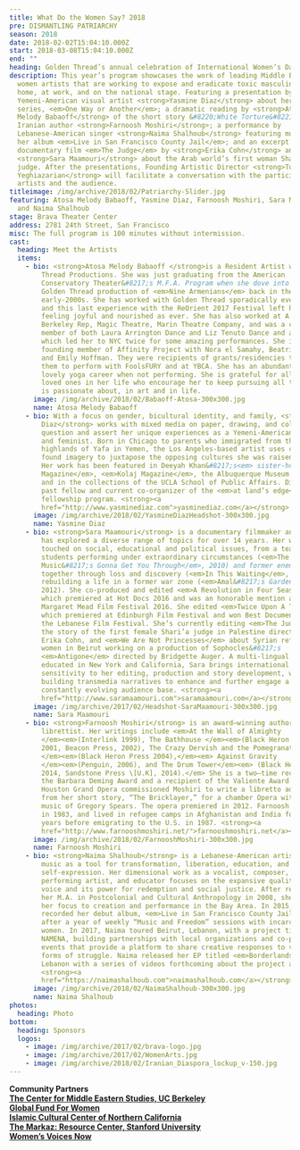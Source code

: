 ```yaml
---
title: What Do the Women Say? 2018
pre: DISMANTLING PATRIARCHY
season: 2018
date: 2018-02-02T15:04:10.000Z
start: 2018-03-08T15:04:10.000Z
end: ""
heading: Golden Thread’s annual celebration of International Women’s Day
description: This year’s program showcases the work of leading Middle Eastern
  women artists that are working to expose and eradicate toxic masculinity at
  home, at work, and on the national stage. Featuring a presentation by
  Yemeni-American visual artist <strong>Yasmine Diaz</strong> about her collage
  series, <em>One Way or Another</em>; a dramatic reading by <strong>Atosa
  Melody Babaoff</strong> of the short story &#8220;White Torture&#8221; by
  Iranian author <strong>Farnoosh Moshiri</strong>; a performance by
  Lebanese-American singer <strong>Naima Shalhoub</strong> featuring music from
  her album <em>Live in San Francisco County Jail</em>; and an excerpt from the
  documentary film <em>The Judge</em> by <strong>Erika Cohn</strong> and
  <strong>Sara Maamouri</strong> about the Arab world’s first woman Sharia
  judge. After the presentations, Founding Artistic Director <strong>Torange
  Yeghiazarian</strong> will facilitate a conversation with the participating
  artists and the audience.
titleimage: /img/archive/2018/02/Patriarchy-Slider.jpg
featuring: Atosa Melody Babaoff, Yasmine Diaz, Farnoosh Moshiri, Sara Maamouri,
  and Naima Shalhoub
stage: Brava Theater Center
address: 2781 24th Street, San Francisco
misc: The full program is 100 minutes without intermission.
cast:
  heading: Meet the Artists
  items:
    - bio: <strong>Atosa Melody Babaoff </strong>is a Resident Artist with Golden
        Thread Productions. She was just graduating from the American
        Conservatory Theater&#8217;s M.F.A. Program when she dove into her first
        Golden Thread production of <em>Nine Armenians</em> back in the
        early-2000s. She has worked with Golden Thread sporadically ever since,
        and this last experience with the ReOrient 2017 Festival left her
        feeling joyful and nourished as ever. She has also worked at A.C.T,
        Berkeley Rep, Magic Theatre, Marin Theatre Company, and was a company
        member of both Laura Arrington Dance and Liz Tenuto Dance and a Half,
        which led her to NYC twice for some amazing performances. She is a
        founding member of Affinity Project with Nora el Samahy, Beatrice Basso,
        and Emily Hoffman. They were recipients of grants/residencies that led
        them to perform with FoolsFURY and at YBCA. She has an abundant and
        lovely yoga career when not performing. She is grateful for all of the
        loved ones in her life who encourage her to keep pursuing all that she
        is passionate about, in art and in life.
      image: /img/archive/2018/02/Babaoff-Atosa-300x300.jpg
      name: Atosa Melody Babaoff
    - bio: With a focus on gender, bicultural identity, and family, <strong>Yasmine
        Diaz</strong> works with mixed media on paper, drawing, and collage to
        question and assert her unique experiences as a Yemeni-American artist
        and feminist. Born in Chicago to parents who immigrated from the
        highlands of Yafa in Yemen, the Los Angeles-based artist uses compelling
        found imagery to juxtapose the opposing cultures she was raised within.
        Her work has been featured in Deeyah Khan&#8217;s<em> sister-hood
        Magazine</em>, <em>Kolaj Magazine</em>, the Albuquerque Museum of Art,
        and in the collections of the UCLA School of Public Affairs. Diaz is a
        past fellow and current co-organizer of the <em>at land’s edge</em>
        fellowship program. <strong><a
        href="http://www.yasminediaz.com">yasminediaz.com</a></strong>
      image: /img/archive/2018/02/YasmineDiazHeadshot-300x300.jpg
      name: Yasmine Diaz
    - bio: <strong>Sara Maamouri</strong> is a documentary filmmaker and editor who
        has explored a diverse range of topics for over 14 years. Her work has
        touched on social, educational and political issues, from a teacher and
        students performing under extraordinary circumstances (<em>The
        Music&#8217;s Gonna Get You Through</em>, 2010) and former enemies bound
        together through loss and discovery (<em>In This Waiting</em>, 2011) to
        rebuilding a life in a former war zone (<em>Amal&#8217;s Garden</em>,
        2012). She co-produced and edited <em>A Revolution in Four Seasons</em>,
        which premiered at Hot Docs 2016 and was an honorable mention at
        Margaret Mead Film Festival 2016. She edited <em>Twice Upon A Time</em>,
        which premiered at Edinburgh Film Festival and won Best Documentary at
        the Lebanese Film Festival. She’s currently editing <em>The Judge</em>,
        the story of the first female Shari’a judge in Palestine directed by
        Erika Cohn, and <em>We Are Not Princesses</em> about Syrian refugee
        women in Beirut working on a production of Sophocles&#8217;s
        <em>Antigone</em> directed by Bridgette Auger. A multi-lingual Tunisian
        educated in New York and California, Sara brings international
        sensitivity to her editing, production and story development, while
        building transmedia narratives to enhance and further engage a
        constantly evolving audience base. <strong><a
        href="http://www.saramaamouri.com">saramaamouri.com</a></strong>
      image: /img/archive/2017/02/Headshot-SaraMaamouri-300x300.jpg
      name: Sara Maamouri
    - bio: <strong>Farnoosh Moshiri</strong> is an award–winning author and
        librettist. Her writings include <em>At the Wall of Almighty
        </em><em>(Interlink 1999), The Bathhouse </em><em>(Black Heron Press
        2001, Beacon Press, 2002), The Crazy Dervish and the Pomegranate Tree
        </em><em>(Black Heron Press 2004),</em><em> Against Gravity
        </em><em>(Penguin, 2006), and The Drum Tower</em><em> (Black Heron Press
        2014, Sandstone Press \[U.K], 2014).</em> She is a two–time recipient of
        the Barbara Deming Award and a recipient of the Valiente Award. The
        Houston Grand Opera commissioned Moshiri to write a libretto adapted
        from her short story, “The Bricklayer,” for a chamber Opera with the
        music of Gregory Spears. The opera premiered in 2012. Farnoosh fled Iran
        in 1983, and lived in refugee camps in Afghanistan and India for four
        years before emigrating to the U.S. in 1987. <strong><a
        href="http://www.farnooshmoshiri.net/">farnooshmoshiri.net</a></strong>
      image: /img/archive/2018/02/FarnooshMoshiri-300x300.jpg
      name: Farnoosh Moshiri
    - bio: <strong>Naima Shalhoub</strong> is a Lebanese-American artist who uses
        music as a tool for transformation, liberation, education, and
        self-expression. Her dimensional work as a vocalist, composer,
        performing artist, and educator focuses on the expansive quality of the
        voice and its power for redemption and social justice. After receiving
        her M.A. in Postcolonial and Cultural Anthropology in 2008, she turned
        her focus to creation and performance in the Bay Area. In 2015, she
        recorded her debut album, <em>Live in San Francisco County Jail</em>,
        after a year of weekly “Music and Freedom” sessions with incarcerated
        women. In 2017, Naima toured Beirut, Lebanon, with a project titled
        NAMENA, building partnerships with local organizations and co-producing
        events that provide a platform to share creative responses to various
        forms of struggle. Naima released her EP titled <em>Borderlands</em> in
        Lebanon with a series of videos forthcoming about the project and music.
        <strong><a
        href="https://naimashalhoub.com">naimashalhoub.com</a></strong>
      image: /img/archive/2018/02/NaimaShalhoub-300x300.jpg
      name: Naima Shalhoub
photos:
  heading: Photo
bottom:
  heading: Sponsors
  logos:
    - image: /img/archive/2017/02/brava-logo.jpg
    - image: /img/archive/2017/02/WomenArts.jpg
    - image: /img/archive/2018/02/Iranian_Diaspora_lockup_v-150.jpg
---
```

<strong>Community Partners</font><br /> <a href="https://cmes.berkeley.edu/" target="_blank">The Center for Middle Eastern Studies, UC Berkeley</a><br /> <a href="https://www.globalfundforwomen.org/" target="_blank">Global Fund For Women</a><br /> <a href="http://www.iccnc.org/en/" target="_blank">Islamic Cultural Center of Northern California</a><br /> <a href="https://markaz.stanford.edu/" target="_blank">The Markaz: Resource Center, Stanford University</a><br /> <a href="http://www.womensvoicesnow.org/" target="_blank">Women’s Voices Now</a></strong></center>
